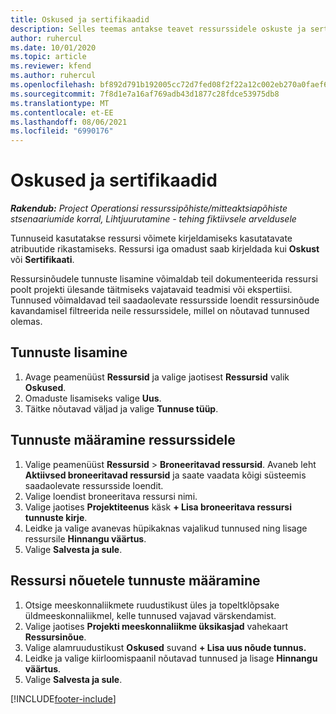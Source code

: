 ```yaml
---
title: Oskused ja sertifikaadid
description: Selles teemas antakse teavet ressurssidele oskuste ja sertifikaatide omaduste lisamise kohta.
author: ruhercul
ms.date: 10/01/2020
ms.topic: article
ms.reviewer: kfend
ms.author: ruhercul
ms.openlocfilehash: bf892d791b192005cc72d7fed08f2f22a12c002eb270a0faef6ae476fafafc20
ms.sourcegitcommit: 7f8d1e7a16af769adb43d1877c28fdce53975db8
ms.translationtype: MT
ms.contentlocale: et-EE
ms.lasthandoff: 08/06/2021
ms.locfileid: "6990176"
---
```

# <a name="skills-and-certifications"></a>Oskused ja sertifikaadid
_**Rakendub:** Project Operationsi ressurssipõhiste/mitteaktsiapõhiste stsenaariumide korral,  Lihtjuurutamine - tehing fiktiivsele arveldusele_

Tunnuseid kasutatakse ressursi võimete kirjeldamiseks kasutatavate atribuutide rikastamiseks. Ressursi iga omadust saab kirjeldada kui **Oskust** või **Sertifikaati**.

Ressursinõudele tunnuste lisamine võimaldab teil dokumenteerida ressursi poolt projekti ülesande täitmiseks vajatavaid teadmisi või ekspertiisi. Tunnused võimaldavad teil saadaolevate ressursside loendit ressursinõude kavandamisel filtreerida neile ressurssidele, millel on nõutavad tunnused olemas.

## <a name="add-characteristics"></a>Tunnuste lisamine

1. Avage peamenüüst **Ressursid** ja valige jaotisest **Ressursid** valik **Oskused**.
2. Omaduste lisamiseks valige **Uus**.
3. Täitke nõutavad väljad ja valige **Tunnuse tüüp**.

## <a name="assign-characteristics-to-resources"></a>Tunnuste määramine ressurssidele

1. Valige peamenüüst **Ressursid** > **Broneeritavad ressursid**. Avaneb leht **Aktiivsed broneeritavad ressursid** ja saate vaadata kõigi süsteemis saadaolevate ressursside loendit.
2. Valige loendist broneeritava ressursi nimi.
3. Valige jaotises **Projektiteenus** käsk **+ Lisa broneeritava ressursi tunnuste kirje**.
4. Leidke ja valige avanevas hüpikaknas vajalikud tunnused ning lisage ressursile **Hinnangu väärtus**.
5. Valige **Salvesta ja sule**.

## <a name="assign-characteristics-to-resource-requirements"></a>Ressursi nõuetele tunnuste määramine

1. Otsige meeskonnaliikmete ruudustikust üles ja topeltklõpsake üldmeeskonnaliikmel, kelle tunnused vajavad värskendamist.
2. Valige jaotises **Projekti meeskonnaliikme üksikasjad** vahekaart **Ressursinõue**.
3. Valige alamruudustikust **Oskused** suvand **+ Lisa uus nõude tunnus.**
4. Leidke ja valige kiirloomispaanil nõutavad tunnused ja lisage **Hinnangu väärtus**.
5. Valige **Salvesta ja sule**.

[!INCLUDE[footer-include](../includes/footer-banner.md)]